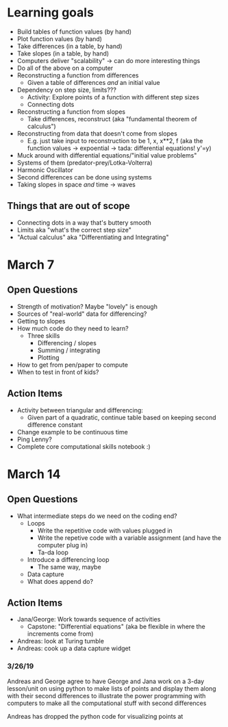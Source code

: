 # Learning goals

* Build tables of function values (by hand)
* Plot function values (by hand)
* Take differences (in a table, by hand)
* Take slopes (in a table, by hand)
* Computers deliver "scalability" -> can do more interesting things
* Do all of the above on a computer
* Reconstructing a function from differences
    * Given a table of differences *and* an initial value
* Dependency on step size, limits???
    * Activity: Explore points of a function with different step sizes
    * Connecting dots
* Reconstructing a function from slopes
    * Take differences, reconstruct (aka "fundamental theorem of calculus")
* Reconstructing from data that doesn't come from slopes
    * E.g. just take input to reconstruction to be 1, x, x**2, f (aka the function values -> expoential -> tada: differential equations! y'=y)
* Muck around with differential equations/"initial value problems"
* Systems of them (predator-prey/Lotka-Volterra)
* Harmonic Oscillator
* Second differences can be done using systems
* Taking slopes in space *and* time -> waves

## Things that are out of scope

* Connecting dots in a way that's buttery smooth
* Limits aka "what's the correct step size"
* "Actual calculus" aka "Differentiating and Integrating"

# March 7

## Open Questions

* Strength of motivation? Maybe "lovely" is enough
* Sources of "real-world" data for differencing?
* Getting to slopes
* How much code do they need to learn?
    * Three skills
        * Differencing / slopes
        * Summing / integrating
        * Plotting
* How to get from pen/paper to compute
* When to test in front of kids?

## Action Items

* Activity between triangular and differencing:
    * Given part of a quadratic, continue table based on keeping second difference constant
* Change example to be continuous time
* Ping Lenny?
* Complete core computational skills notebook :)

# March 14

## Open Questions

* What intermediate steps do we need on the coding end?
    * Loops
        * Write the repetitive code with values plugged in
        * Write the repetive code with a variable assignment (and have the computer plug in)
        * Ta-da loop
    * Introduce a differencing loop
        * The same way, maybe
    * Data capture
    * What does append do?

## Action Items

* Jana/George: Work towards sequence of activities
    * Capstone: "Differential equations" (aka be flexible in where the increments come from)
* Andreas: look at Turing tumble
* Andreas: cook up a data capture widget


### 3/26/19
Andreas and George agree to have George and Jana work on a 3-day lesson/unit on using python to make lists of points and display them along with their second differences to illustrate the power programming with computers to make all the computational stuff with second differences 

Andreas has dropped the python code for visualizing points at 
